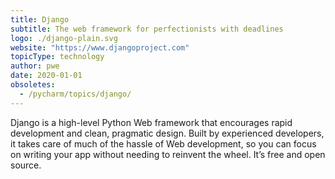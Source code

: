 ```yaml
---
title: Django
subtitle: The web framework for perfectionists with deadlines
logo: ./django-plain.svg
website: "https://www.djangoproject.com"
topicType: technology
author: pwe
date: 2020-01-01
obsoletes:
  - /pycharm/topics/django/
---
```


Django is a high-level Python Web framework that encourages rapid development and
clean, pragmatic design. Built by experienced developers, it takes care of much of
the hassle of Web development, so you can focus on writing your app without needing
to reinvent the wheel. It’s free and open source.
